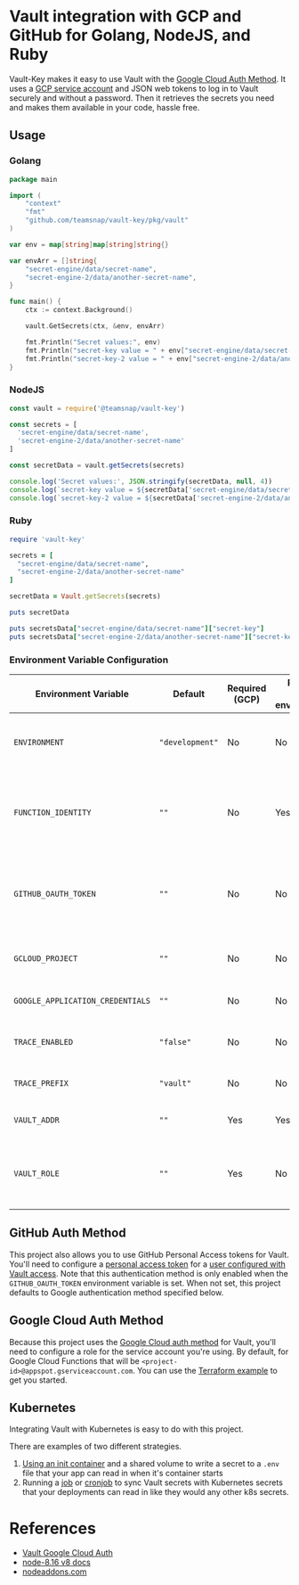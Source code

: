 # Vault integration with GCP and GitHub for Golang, NodeJS, and Ruby

Vault-Key makes it easy to use Vault with the [Google Cloud Auth Method](https://www.vaultproject.io/docs/auth/gcp.html). It uses a [GCP service account](https://cloud.google.com/iam/docs/service-accounts) and JSON web tokens to log in to Vault securely and without a password. Then it retrieves the secrets you need and makes them available in your code, hassle free.

## Usage

### Golang

```go
package main

import (
    "context"
    "fmt"
    "github.com/teamsnap/vault-key/pkg/vault"
)

var env = map[string]map[string]string{}

var envArr = []string{
    "secret-engine/data/secret-name",
    "secret-engine-2/data/another-secret-name",
}

func main() {
    ctx := context.Background()

    vault.GetSecrets(ctx, &env, envArr)

    fmt.Println("Secret values:", env)
    fmt.Println("secret-key value = " + env["secret-engine/data/secret-name"]["secret-key"])
    fmt.Println("secret-key-2 value = " + env["secret-engine-2/data/another-secret-name"]["secret-key-2"])
}
```

### NodeJS

```js
const vault = require('@teamsnap/vault-key')

const secrets = [
  'secret-engine/data/secret-name',
  'secret-engine-2/data/another-secret-name'
]

const secretData = vault.getSecrets(secrets)

console.log('Secret values:', JSON.stringify(secretData, null, 4))
console.log(`secret-key value = ${secretData['secret-engine/data/secret-name']['secret-key']}`)
console.log(`secret-key-2 value = ${secretData['secret-engine-2/data/another-secret-name']['secret-key-2']}`)
```

### Ruby

```ruby
require 'vault-key'

secrets = [
  "secret-engine/data/secret-name",
  "secret-engine-2/data/another-secret-name"
]

secretData = Vault.getSecrets(secrets)

puts secretData

puts secretsData["secret-engine/data/secret-name"]["secret-key"]
puts secretsData["secret-engine-2/data/another-secret-name"]["secret-key-2"]
```

### Environment Variable Configuration

|      Environment Variable        |     Default      | Required (GCP) | Required (other environments) |    Example   | Description |
| -------------------------------- | ---------------- | -------------- | ----------------------------- | ---------------------------------------------------- | ---------------------------------------------------------------------------------- |
| `ENVIRONMENT`                    | `"development"`  | No             | No                            | `production`                                         | If set to anything but `production`, prints `trace` level logs                     |
| `FUNCTION_IDENTITY`              | `""`             | No             | Yes                           | `my-project-123@appspot.gserviceaccount.com`         | Email address associated with service account (Required for Google Authentication) |
| `GITHUB_OAUTH_TOKEN`             | `""`             | No             | No                            | `1234abcd`                                           | GitHub Personal Access Token (When set, disables Google Authentication)            |
| `GCLOUD_PROJECT`                 | `""`             | No             | No                            | `my-project-123`                                     | Project ID the service account belongs to                                          |
| `GOOGLE_APPLICATION_CREDENTIALS` | `""`             | No             | No                            | `service-account/my-project-123.serviceaccount.json` | Path to service account credentials file                                           |
| `TRACE_ENABLED`                  | `"false"`        | No             | No                            | `true`                                               | Whether or to enable `opencensus` tracing                                          |
| `TRACE_PREFIX`                   | `"vault"`        | No             | No                            | `my-company`                                         | Prefix added to name of tracing spans                                              |
| `VAULT_ADDR`                     | `""`             | Yes            | Yes                           | `https://vault.my-company.com`                       | Vault address including protocol                                                   |
| `VAULT_ROLE`                     | `""`             | Yes            | No                            | `vault-role-cloud-functions`                         | Name of role created in Vault for GCP auth.  (Required for Google Auth)            |


## GitHub Auth Method

This project also allows you to use GitHub Personal Access tokens for Vault. You'll need to configure a [personal access token](https://docs.github.com/en/free-pro-team@latest/github/authenticating-to-github/creating-a-personal-access-token) for a [user configured with Vault access](https://www.vaultproject.io/api-docs/auth/github). Note that this authentication method is only enabled when the `GITHUB_OAUTH_TOKEN` environment variable is set.  When not set, this project defaults to Google authentication method specified below.

## Google Cloud Auth Method

Because this project uses the [Google Cloud auth method](https://www.vaultproject.io/api/auth/gcp/index.html) for Vault, you'll need to configure a role for the service account you're using. By default, for Google Cloud Functions that will be `<project-id>@appspot.gserviceaccount.com`. You can use the [Terraform example](./examples/terraform/gcp-auth.tf) to get you started.


## Kubernetes

Integrating Vault with Kubernetes is easy to do with this project.

There are examples of two different strategies.

1. [Using an init container](./examples/kubernetes/vault-init) and a shared volume to write a secret to a `.env` file that your app can read in when it's container starts
2. Running a [job](./examples/kubernetes/vault-k8s-secret/job.yaml) or [cronjob](./examples/kubernetes/vault-k8s-secret/cronjob.yaml) to sync Vault secrets with Kubernetes secrets that your deployments can read in like they would any other k8s secrets.

# References

- [Vault Google Cloud Auth](https://www.vaultproject.io/api/auth/gcp/index.html)
- [node-8.16 v8 docs](https://v8docs.nodesource.com/node-8.16/)
- [nodeaddons.com](https://nodeaddons.com/)
